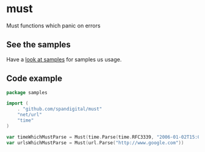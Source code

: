 # must
Must functions which panic on errors

## See the samples

Have a [look at samples](/samples) for samples us usage.

## Code example

```go
package samples

import (
	. "github.com/spandigital/must"
	"net/url"
	"time"
)

var timeWhichMustParse = Must(time.Parse(time.RFC3339, "2006-01-02T15:04:05Z"))
var urlsWhichMustParse = Must(url.Parse("http://www.google.com"))
```